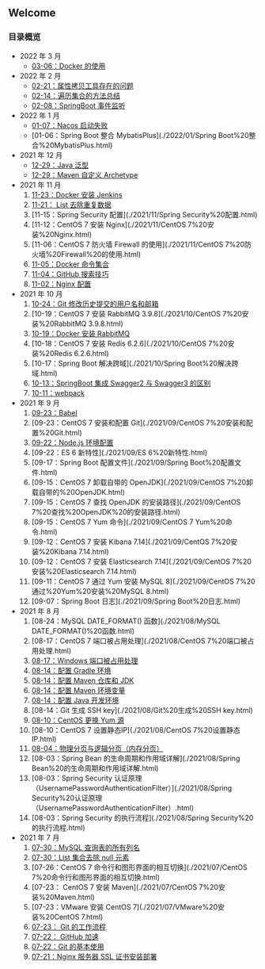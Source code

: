 ## Welcome

### 目录概览  

- 2022 年 3 月
  + [03-06：Docker 的使用](./2022/03/Docker%20的使用.html)
- 2022 年 2 月
  + [02-21：属性拷贝工具存在的问题](./2022/02/属性拷贝工具存在的问题.html)
  + [02-14：遍历集合的方法总结](./2022/02/遍历集合的方法总结.html)
  + [02-08：SpringBoot 事件监听](./2022/02/SpringBoot%20事件监听.html)
- 2022 年 1 月
  + [01-07：Nacos 启动失败](./2022/01/Nacos%20启动失败.html)
  + [01-06：Spring Boot 整合 MybatisPlus](./2022/01/Spring Boot%20整合%20MybatisPlus.html)
- 2021 年 12 月
  + [12-29：Java 泛型](./2021/12/Java%20泛型.html)
  + [12-29：Maven 自定义 Archetype](./2021/12/Maven%20自定义%20Archetype.html)
- 2021 年 11 月
  1. [11-23：Docker 安装 Jenkins](./2021/11.ker%20安装%20Jenkins.html)
  2. [11-21： List 去除重复数据](./2021/11/listqu-chu-zhong-fu-shu-ju.html)
  3. [11-15：Spring Security 配置](./2021/11/Spring Security%20配置.html)
  4. [11-12：CentOS 7 安装 Nginx](./2021/11/CentOS 7%20安装%20Nginx.html)
  5. [11-06：CentOS 7 防火墙 Firewall 的使用](./2021/11/CentOS 7%20防火墙%20Firewall%20的使用.html)
  6. [11-05：Docker 命令集合](./2021/11.ker%20命令集合.html)
  7. [11-04：GitHub 搜索技巧](./2021/11/GitHub%20搜索技巧.html)
  8. [11-02：Nginx 配置](./2021/11/Nginx%20配置.html)
- 2021 年 10 月
  1. [10-24：Git 修改历史提交的用户名和邮箱](./2021/10/Git%20修改历史提交的用户名和邮箱.html)
  2. [10-19：CentOS 7 安装 RabbitMQ 3.9.8](./2021/10/CentOS 7%20安装%20RabbitMQ 3.9.8.html)
  3. [10-19：Docker 安装 RabbitMQ](./2021/10.ker%20安装%20RabbitMQ.html)
  4. [10-18：CentOS 7 安装 Redis 6.2.6](./2021/10/CentOS 7%20安装%20Redis 6.2.6.html)
  5. [10-17：Spring Boot 解决跨域](./2021/10/Spring Boot%20解决跨域.html)
  6. [10-13：SpringBoot 集成 Swagger2 与 Swagger3 的区别](./2021/10/SpringBoot%20集成%20Swagger2%20与%20Swagger3%20的区别.html)
  7. [10-11：webpack](./2021/10/webpack.html)
- 2021 年 9 月
  1. [09-23：Babel](./2021/09/babel.html)
  2. [09-23：CentOS 7 安装和配置 Git](./2021/09/CentOS 7%20安装和配置%20Git.html)
  3. [09-22：Node.js 环境配置](./2021/09/Node.js%20环境配置.html)
  4. [09-22：ES 6 新特性](./2021/09/ES 6%20新特性.html)
  5. [09-17：Spring Boot 配置文件](./2021/09/Spring Boot%20配置文件.html)
  6. [09-15：CentOS 7 卸载自带的 OpenJDK](./2021/09/CentOS 7%20卸载自带的%20OpenJDK.html)
  7. [09-15：CentOS 7 查找 OpenJDK 的安装路径](./2021/09/CentOS 7%20查找%20OpenJDK%20的安装路径.html)
  8. [09-15：CentOS 7 Yum 命令](./2021/09/CentOS 7 Yum%20命令.html)
  9. [09-12：CentOS 7 安装 Kibana 7.14](./2021/09/CentOS 7%20安装%20Kibana 7.14.html)
  10. [09-12：CentOS 7 安装 Elasticsearch 7.14](./2021/09/CentOS 7%20安装%20Elasticsearch 7.14.html)
  11. [09-11：CentOS 7 通过 Yum 安装 MySQL 8](./2021/09/CentOS 7%20通过%20Yum%20安装%20MySQL 8.html)
  12. [09-07：Spring Boot 日志](./2021/09/Spring Boot%20日志.html)
- 2021 年 8 月
  1. [08-24：MySQL DATE_FORMAT() 函数](./2021/08/MySQL DATE_FORMAT()%20函数.html)
  2. [08-17：CentOS 7 端口被占用处理](./2021/08/CentOS 7%20端口被占用处理.html)
  3. [08-17：Windows 端口被占用处理](./2021/08/Windows%20端口被占用处理.html)
  4. [08-14：配置 Gradle 环境](./2021/08/配置%20Gradl%20环境.html)
  5. [08-14：配置 Maven 仓库和 JDK](./2021/08/配置%20Maven%20仓库和%20JDK.html)
  6. [08-14：配置 Maven 环境变量](./2021/08/配置%20Maven%20环境变量.html)
  7. [08-14：配置 Java 开发环境](./2021/08/配置%20Java%20开发环境.html)
  8. [08-14：Git 生成 SSH key](./2021/08/Git%20生成%20SSH key.html)
  9. [08-10：CentOS 更换 Yum 源](./2021/08/CentOS%20更换%20Yum%20源.html)
  10. [08-10：CentOS 7 设置静态IP](./2021/08/CentOS 7%20设置静态IP.html)
  11. [08-04：物理分页与逻辑分页（内存分页）](./2021/08/物理分页与逻辑分页（内存分页）.html)
  12. [08-03：Spring Bean 的生命周期和作用域详解](./2021/08/Spring Bean%20的生命周期和作用域详解.html)
  13. [08-03：Spring Security 认证原理（UsernamePasswordAuthenticationFilter）](./2021/08/Spring Security%20认证原理（UsernamePasswordAuthenticationFilter）.html)
  14. [08-03：Spring Security 的执行流程](./2021/08/Spring Security%20的执行流程.html)
- 2021 年 7 月
  1. [07-30：MySQL 查询表的所有列名](./2021/07/MySQL%20查询表的所有列名.html)
  2. [07-30：List 集合去除 null 元素](./2021/07/List%20集合去除%20null%20元素.html)
  3. [07-26：CentOS 7 命令行和图形界面的相互切换](./2021/07/CentOS 7%20命令行和图形界面的相互切换.html)
  4. [07-23： CentOS 7 安装 Maven](./2021/07/CentOS 7%20安装%20Maven.html)
  5. [07-23：VMware 安装 CentOS 7](./2021/07/VMware%20安装%20CentOS 7.html)
  6. [07-23： Git 的工作流程](./2021/07/Git%20的工作流程.html)
  7. [07-22： GitHub 加速](./2021/07/GitHub%20加速.html)
  8. [07-22：Git 的基本使用](./2021/07/Git%20的基本使用.html)
  9. [07-21：Nginx 服务器 SSL 证书安装部署](./2021/07/Nginx%20服务器%20SSL%20证书安装部署.html)
